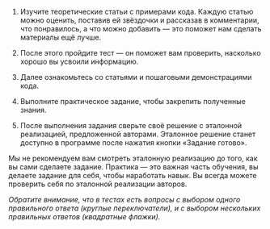1. Изучите теоретические статьи с примерами кода.
Каждую статью можно оценить, поставив ей звёздочки и рассказав в комментарии, что понравилось, а что можно добавить — это поможет нам сделать материалы ещё лучше.

2. После этого пройдите тест — он поможет вам проверить, насколько хорошо вы усвоили информацию.

3. Далее ознакомьтесь со статьями и пошаговыми демонстрациями кода.

4. Выполните практическое задание, чтобы закрепить полученные знания.

5. После выполнения задания сверьте своё решение с эталонной реализацией, предложенной авторами. Эталонное решение станет доступно в программе после нажатия кнопки «Задание готово».

Мы не рекомендуем вам смотреть эталонную реализацию до того, как вы сами сделаете задание. Практика — это важная часть обучения, вы делаете задание для себя, чтобы наработать навык. Вы всегда можете проверить себя по эталонной реализации авторов.

_Обратите внимание, что в тестах есть вопросы с выбором одного правильного ответа (круглые переключатели), и с выбором нескольких правильных ответов (квадратные флажки)._